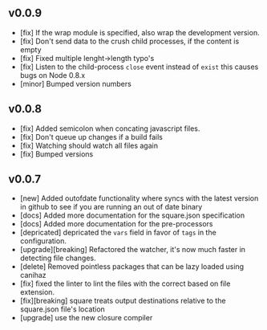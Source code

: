## v0.0.9
- [fix] If the wrap module is specified, also wrap the development version.
- [fix] Don't send data to the crush child processes, if the content is empty
- [fix] Fixed multiple lenght->length typo's
- [fix] Listen to the child-process `close` event instead of `exist` this causes
  bugs on Node 0.8.x 
- [minor] Bumped version numbers

## v0.0.8
- [fix] Added semicolon when concating javascript files.
- [fix] Don't queue up changes if a build fails
- [fix] Watching should watch all files again
- [fix] Bumped versions

## v0.0.7

- [new] Added outofdate functionality where syncs with the latest version in
  github to see if you are running an out of date binary
- [docs] Added more documentation for the square.json specification
- [docs] Added more documentation for the pre-processors
- [depricated] depricated the `vars` field in favor of `tags` in the
  configuration.
- [upgrade][breaking] Refactored the watcher, it's now much faster in detecting file
  changes.
- [delete] Removed pointless packages that can be lazy loaded using canihaz
- [fix] fixed the linter to lint the files with the correct based on file
  extension.
- [fix][breaking] square treats output destinations relative to the square.json
  file's location
- [upgrade] use the new closure compiler
